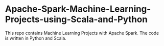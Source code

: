 # Apache-Spark-Machine-Learning-Projects-using-Scala-and-Python
This repo contains Machine Learning Projects with Apache Spark. The code is written in Python and Scala. 
